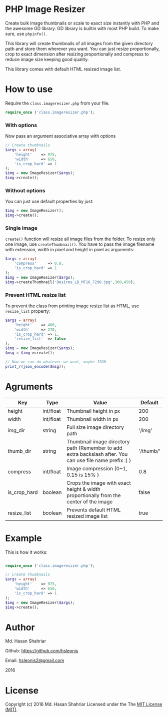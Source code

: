 # PHP Image Resizer

Create bulk image thumbnails or scale to eaxct size instantly with PHP and the awesome GD library.
GD library is builtin with most PHP build. To make sure, use `phpinfo()`.

This library will create thumbnails of all images from the given directory path and store them wherever you want.
You can just resize proportionally, crop to exact dimension after resizing proportionally and compress to reduce image size keeping good quality.

This library comes with default HTML resized image list.

# How to use
Require the `class.imageresizer.php` from your file.
````php
require_once ('class.imageresizer.php');
````

### With options
Now pass an argument associative array with options
````php
// Create thumbnails
$args = array(
    'height'    => 975,
    'width'     => 650,
    'is_crop_hard' => 1
);
$img = new ImageResizer($args);
$img->create();
````

### Without options
You can just use default properties by just:

````php
$img = new ImageResizer();
$img->create();
````

### Single image
`create()` function will resize all image files from the folder. To resize only one image, use `createThumbnail()`. You have to pass the image filename with extension, width in pixel and height in pixel as arguments:

````php
$args = array(
    'compress'     => 0.8,
    'is_crop_hard' => 1
);
$img = new ImageResizer($args);
$img->createThumbnail('Desires_LB_MF16_7290.jpg',300,450);
````

### Prevent HTML resize list
To prevent the class from printing image resize list as HTML, use `resize_list` property:
````php
$args = array(
    'height'    => 400,
    'width'     => 270,
    'is_crop_hard' => 1,
    'resize_list'  => false
);
$img = new ImageResizer($args);
$msg = $img->create();

// Now we can do whatever we want, maybe JSON
print_r(json_encode($msg));
````

# Agruments

Key | Type | Value | Default
--- | --- | --- | ---
height | int/float | Thumbnail height in px | 200
width | int/float | Thumbnail width in px | 200
img_dir | string | Full size image directory path | '/img'
thumb_dir | string | Thumbnail image directory path (Remember to add extra backslash after. You can use file name prefix :) ) | '/thumb/'
compress | int/float | Image compression (0~1, 0.15 is 15% ) | 0.8
is_crop_hard | boolean | Crops the image with exact height & width proportionally from the center of the image | false
resize_list | boolean | Prevents default HTML resized image list | true

# Example
This is how it works:
````php

require_once ('class.imageresizer.php');

// Create thumbnails
$args = array(
    'height'    => 975,
    'width'     => 650,
    'is_crop_hard' => 1
);
$img = new ImageResizer($args);
$img->create();

````

# Author
Md. Hasan Shahriar

Github: https://github.com/hsleonis

Email: hsleonis2@gmail.com

2016

# License
Copyright (c) 2016 Md. Hasan Shahriar Licensed under the The [MIT License (MIT)](http://opensource.org/licenses/MIT).
